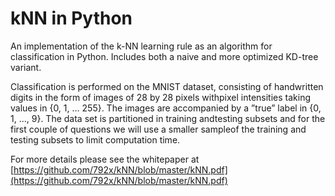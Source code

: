 # kNN in Python
An implementation of the k-NN learning rule as an algorithm for classification in Python. Includes both a naive and more optimized KD-tree variant.

Classification is performed on the MNIST dataset, consisting of handwritten digits in the form of images of 28 by 28 pixels withpixel intensities taking values in {0, 1, ... 255}. The images are accompanied by a ”true” label in {0, 1, ..., 9}. The data set is partitioned in training andtesting subsets and for the first couple of questions we will use a smaller sampleof the training and testing subsets to limit computation time. 

For more details please see the whitepaper at [https://github.com/792x/kNN/blob/master/kNN.pdf](https://github.com/792x/kNN/blob/master/kNN.pdf)
